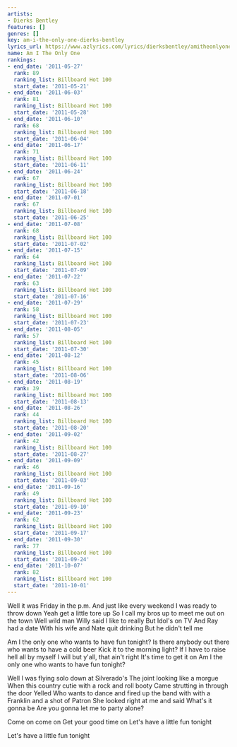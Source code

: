 ```yaml
---
artists:
- Dierks Bentley
features: []
genres: []
key: am-i-the-only-one-dierks-bentley
lyrics_url: https://www.azlyrics.com/lyrics/dierksbentley/amitheonlyone.html
name: Am I The Only One
rankings:
- end_date: '2011-05-27'
  rank: 89
  ranking_list: Billboard Hot 100
  start_date: '2011-05-21'
- end_date: '2011-06-03'
  rank: 81
  ranking_list: Billboard Hot 100
  start_date: '2011-05-28'
- end_date: '2011-06-10'
  rank: 68
  ranking_list: Billboard Hot 100
  start_date: '2011-06-04'
- end_date: '2011-06-17'
  rank: 71
  ranking_list: Billboard Hot 100
  start_date: '2011-06-11'
- end_date: '2011-06-24'
  rank: 67
  ranking_list: Billboard Hot 100
  start_date: '2011-06-18'
- end_date: '2011-07-01'
  rank: 67
  ranking_list: Billboard Hot 100
  start_date: '2011-06-25'
- end_date: '2011-07-08'
  rank: 68
  ranking_list: Billboard Hot 100
  start_date: '2011-07-02'
- end_date: '2011-07-15'
  rank: 64
  ranking_list: Billboard Hot 100
  start_date: '2011-07-09'
- end_date: '2011-07-22'
  rank: 63
  ranking_list: Billboard Hot 100
  start_date: '2011-07-16'
- end_date: '2011-07-29'
  rank: 58
  ranking_list: Billboard Hot 100
  start_date: '2011-07-23'
- end_date: '2011-08-05'
  rank: 57
  ranking_list: Billboard Hot 100
  start_date: '2011-07-30'
- end_date: '2011-08-12'
  rank: 45
  ranking_list: Billboard Hot 100
  start_date: '2011-08-06'
- end_date: '2011-08-19'
  rank: 39
  ranking_list: Billboard Hot 100
  start_date: '2011-08-13'
- end_date: '2011-08-26'
  rank: 44
  ranking_list: Billboard Hot 100
  start_date: '2011-08-20'
- end_date: '2011-09-02'
  rank: 42
  ranking_list: Billboard Hot 100
  start_date: '2011-08-27'
- end_date: '2011-09-09'
  rank: 46
  ranking_list: Billboard Hot 100
  start_date: '2011-09-03'
- end_date: '2011-09-16'
  rank: 49
  ranking_list: Billboard Hot 100
  start_date: '2011-09-10'
- end_date: '2011-09-23'
  rank: 62
  ranking_list: Billboard Hot 100
  start_date: '2011-09-17'
- end_date: '2011-09-30'
  rank: 77
  ranking_list: Billboard Hot 100
  start_date: '2011-09-24'
- end_date: '2011-10-07'
  rank: 82
  ranking_list: Billboard Hot 100
  start_date: '2011-10-01'
---
```


Well it was Friday in the p.m.
And just like every weekend
I was ready to throw down
Yeah get a little tore up
So I call my bros up to meet me out on the town
Well wild man Willy said I like to really
But Idol's on TV
And Ray had a date
With his wife and Nate quit drinking
But he didn't tell me


Am I the only one who wants to have fun tonight?
Is there anybody out there who wants to have a cold beer
Kick it to the morning light?
If I have to raise hell all by myself
I will but y'all, that ain't right
It's time to get it on
Am I the only one who wants to have fun tonight?

Well I was flying solo down at Silverado's
The joint looking like a morgue
When this country cutie with a rock and roll booty
Came strutting in through the door
Yelled Who wants to dance and fired up the band with with a Franklin and a shot of Patron
She looked right at me and said
What's it gonna be
Are you gonna let me to party alone?





Come on come on
Get your good time on
Let's have a little fun tonight 

Let's have a little fun tonight 



